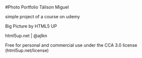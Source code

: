 #Photo Portfolio Tálison Miguel

simple project of a course on udemy

Big Picture by HTML5 UP

html5up.net | @ajlkn

Free for personal and commercial use under the CCA 3.0 license (html5up.net/license)
